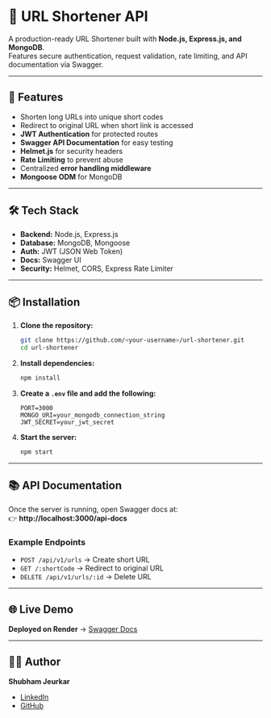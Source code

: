 # 🔗 URL Shortener API

A production-ready URL Shortener built with **Node.js, Express.js, and MongoDB**.  
Features secure authentication, request validation, rate limiting, and API documentation via Swagger.

---

## 🚀 Features

- Shorten long URLs into unique short codes
- Redirect to original URL when short link is accessed
- **JWT Authentication** for protected routes
- **Swagger API Documentation** for easy testing
- **Helmet.js** for security headers
- **Rate Limiting** to prevent abuse
- Centralized **error handling middleware**
- **Mongoose ODM** for MongoDB

---

## 🛠 Tech Stack

- **Backend:** Node.js, Express.js
- **Database:** MongoDB, Mongoose
- **Auth:** JWT (JSON Web Token)
- **Docs:** Swagger UI
- **Security:** Helmet, CORS, Express Rate Limiter

---

## 📦 Installation

1. **Clone the repository:**
   ```bash
   git clone https://github.com/<your-username>/url-shortener.git
   cd url-shortener
   ```

2. **Install dependencies:**
   ```bash
   npm install
   ```

3. **Create a `.env` file and add the following:**
   ```env
   PORT=3000
   MONGO_URI=your_mongodb_connection_string
   JWT_SECRET=your_jwt_secret
   ```

4. **Start the server:**
   ```bash
   npm start
   ```

---

## 📚 API Documentation

Once the server is running, open Swagger docs at:  
👉 **http://localhost:3000/api-docs**

### Example Endpoints

- `POST /api/v1/urls` → Create short URL
- `GET /:shortCode` → Redirect to original URL
- `DELETE /api/v1/urls/:id` → Delete URL

---

## 🌐 Live Demo

**Deployed on Render** → [Swagger Docs](https://your-app-url.render.com/api-docs)

---

## 🧑‍💻 Author

**Shubham Jeurkar**  
- [LinkedIn](https://linkedin.com/in/shubham-jeurkar)
- [GitHub](https://github.com/shubhamjeurkar)
